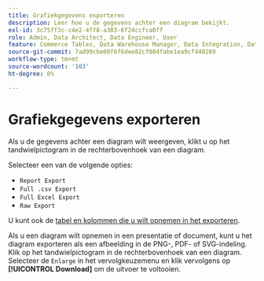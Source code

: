 ```yaml
---
title: Grafiekgegevens exporteren
description: Leer hoe u de gegevens achter een diagram bekijkt.
exl-id: 3c75ff3c-c4e2-4ff8-a303-6f24ccfca0ff
role: Admin, Data Architect, Data Engineer, User
feature: Commerce Tables, Data Warehouse Manager, Data Integration, Data Import/Export
source-git-commit: 7ad99cbe08f6f6dee82cf804fabe1ea9cf440289
workflow-type: tm+mt
source-wordcount: '103'
ht-degree: 0%

---
```


# Grafiekgegevens exporteren

Als u de gegevens achter een diagram wilt weergeven, klikt u op het tandwielpictogram in de rechterbovenhoek van een diagram.

Selecteer een van de volgende opties:

- `Report Export`
- `Full .csv Export`
- `Full Excel Export`
- `Raw Export`

U kunt ook de [tabel en kolommen die u wilt opnemen in het exporteren](../../tutorials/export-raw-data.md).

Als u een diagram wilt opnemen in een presentatie of document, kunt u het diagram exporteren als een afbeelding in de PNG-, PDF- of SVG-indeling. Klik op het tandwielpictogram in de rechterbovenhoek van een diagram. Selecteer de `Enlarge` in het vervolgkeuzemenu en klik vervolgens op **[!UICONTROL Download]** om de uitvoer te voltooien.
